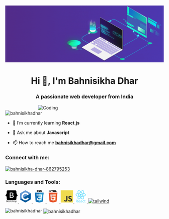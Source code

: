 ![logo](https://github.com/bahnisikhadhar/bahnisikhadhar/blob/main/bannergif.gif)

<h1 align="center">Hi 👋, I'm Bahnisikha Dhar</h1>
<h3 align="center">A passionate web developer from India</h3>
<img align="right" alt="Coding" width="400" src="https://miro.medium.com/v2/resize:fit:1400/1*qdAW1TjCN57h1lbuuzvchg.gif">

<p align="left"> <img src="https://komarev.com/ghpvc/?username=bahnisikhadhar&label=Profile%20views&color=0e75b6&style=flat" alt="bahnisikhadhar" /> </p>

- 🌱 I’m currently learning **React.js**

- 💬 Ask me about **Javascript**

- 📫 How to reach me **bahnisikhadhar@gmail.com**

<h3 align="left">Connect with me:</h3>
<p align="left">
<a href="https://linkedin.com/in/bahnisikha-dhar-862795253" target="blank"><img align="center" src="https://raw.githubusercontent.com/rahuldkjain/github-profile-readme-generator/master/src/images/icons/Social/linked-in-alt.svg" alt="bahnisikha-dhar-862795253" height="30" width="40" /></a>
</p>

<h3 align="left">Languages and Tools:</h3>
<p align="left"> <a href="https://getbootstrap.com" target="_blank" rel="noreferrer"> <img src="https://raw.githubusercontent.com/devicons/devicon/master/icons/bootstrap/bootstrap-plain-wordmark.svg" alt="bootstrap" width="40" height="40"/> </a> <a href="https://www.cprogramming.com/" target="_blank" rel="noreferrer"> <img src="https://raw.githubusercontent.com/devicons/devicon/master/icons/c/c-original.svg" alt="c" width="40" height="40"/> </a> <a href="https://www.w3schools.com/css/" target="_blank" rel="noreferrer"> <img src="https://raw.githubusercontent.com/devicons/devicon/master/icons/css3/css3-original-wordmark.svg" alt="css3" width="40" height="40"/> </a> <a href="https://www.w3.org/html/" target="_blank" rel="noreferrer"> <img src="https://raw.githubusercontent.com/devicons/devicon/master/icons/html5/html5-original-wordmark.svg" alt="html5" width="40" height="40"/> </a> <a href="https://developer.mozilla.org/en-US/docs/Web/JavaScript" target="_blank" rel="noreferrer"> <img src="https://raw.githubusercontent.com/devicons/devicon/master/icons/javascript/javascript-original.svg" alt="javascript" width="40" height="40"/> </a> <a href="https://reactjs.org/" target="_blank" rel="noreferrer"> <img src="https://raw.githubusercontent.com/devicons/devicon/master/icons/react/react-original-wordmark.svg" alt="react" width="40" height="40"/> </a><a href="https://tailwindcss.com/" target="_blank" rel="noreferrer"> <img src="https://www.vectorlogo.zone/logos/tailwindcss/tailwindcss-icon.svg" alt="tailwind" width="40" height="40"/> </a> </p>


<p><img align="left" src="https://github-readme-stats.vercel.app/api/top-langs?username=bahnisikhadhar&show_icons=true&locale=en&layout=compact" alt="bahnisikhadhar" /></p>

<p>&nbsp;<img align="center" src="https://github-readme-stats.vercel.app/api?username=bahnisikhadhar&show_icons=true&locale=en" alt="bahnisikhadhar" /></p>

<!-- <p><img align="center" src="https://github-readme-streak-stats.herokuapp.com/?user=bahnisikhadhar&" alt="bahnisikhadhar" /></p>
 -->
